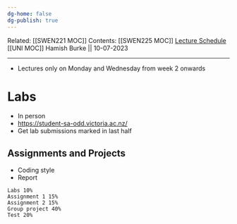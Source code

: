 ```yaml
---
dg-home: false
dg-publish: true
---
```

Related: [[SWEN221 MOC]]
Contents: [[SWEN225 MOC]]
[Lecture Schedule](https://ecs.wgtn.ac.nz/Courses/SWEN225_2023T2/LectureSchedule)
[[UNI MOC]]
Hamish Burke || 10-07-2023
***

- Lectures only on Monday and Wednesday from week 2 onwards

# Labs

- In person
- <https://student-sa-odd.victoria.ac.nz/>
- Get lab submissions marked in last half

## Assignments and Projects

- Coding style
- Report

```
Labs 10%
Assignment 1 15%
Assignment 2 15%
Group project 40%
Test 20%
```